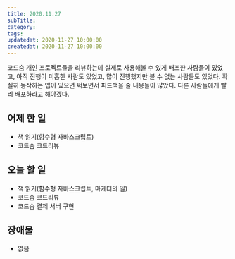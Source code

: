 ```yaml
---
title: 2020.11.27
subTitle:
category:
tags:
updatedat: 2020-11-27 10:00:00
createdat: 2020-11-27 10:00:00
---
```


코드숨 개인 프로젝트들을 리뷰하는데 실제로 사용해볼 수 있게 배포한 사람들이 있었고, 아직 진행이 미흡한 사람도 있었고, 많이 진행했지만 볼 수 없는 사람들도 있었다. 확실히 동작하는 앱이 있으면 써보면서 피드백을 줄 내용들이 많았다. 다른 사람들에게 빨리 배포하라고 해야겠다.

## 어제 한 일

* 책 읽기(함수형 자바스크립트)
* 코드숨 코드리뷰

## 오늘 할 일

* 책 읽기(함수형 자바스크립트, 마케터의 일)
* 코드숨 코드리뷰
* 코드숨 결제 서버 구현

## 장애물

* 없음
